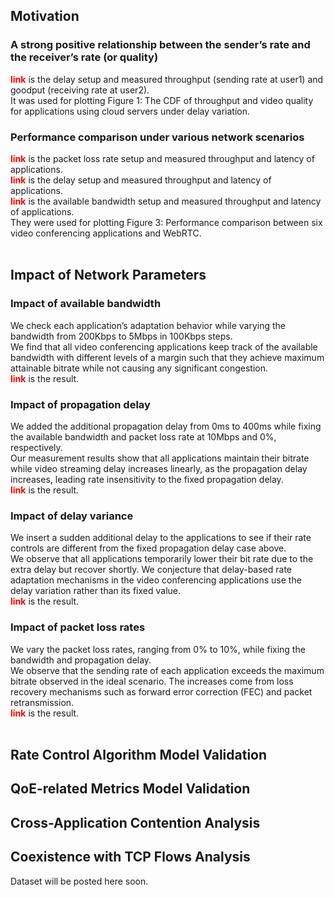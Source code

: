 ## Motivation
### A strong positive relationship between the sender’s rate and the receiver’s rate (or quality)
<b style='color:red'>link</b> is the delay setup and measured throughput (sending rate at user1) and goodput (receiving rate at user2). <br />
It was used for plotting Figure 1: The CDF of throughput and video quality for applications using cloud servers under delay variation.

### Performance comparison under various network scenarios 
<b style='color:red'>link</b> is the packet loss rate setup and measured throughput and latency of applications. <br />
<b style='color:red'>link</b> is the delay setup and measured throughput and latency of applications. <br />
<b style='color:red'>link</b> is the available bandwidth setup and measured throughput and latency of applications. <br />
They were used for plotting Figure 3: Performance comparison between six video conferencing applications and WebRTC. <br /><br />



## Impact of Network Parameters
### Impact of available bandwidth
We check each application’s adaptation behavior while varying the bandwidth from 200Kbps to 5Mbps in 100Kbps steps. <br />
We find that all video conferencing applications keep track of the available bandwidth with different levels of a margin such that they achieve maximum attainable bitrate while not causing any significant congestion. <br />
<b style='color:red'>link</b> is the result.

### Impact of propagation delay
We added the additional propagation delay from 0ms to 400ms while fixing the available bandwidth and packet loss rate at 10Mbps and 0%, respectively. <br />
Our measurement results show that all applications maintain their bitrate while video streaming delay increases linearly, as the propagation delay increases, leading rate insensitivity to the fixed propagation delay. <br />
<b style='color:red'>link</b> is the result.

### Impact of delay variance
We insert a sudden additional delay to the applications to see if their rate controls are different from the fixed propagation delay case above. <br />
We observe that all applications temporarily lower their bit rate due to the extra delay but recover shortly. We conjecture that delay-based rate adaptation mechanisms in the video conferencing applications use the delay variation rather than its fixed value. <br />
<b style='color:red'>link</b> is the result.

### Impact of packet loss rates
We vary the packet loss rates, ranging from 0% to 10%, while fixing the bandwidth and propagation delay. <br />
We observe that the sending rate of each application exceeds the maximum bitrate observed in the ideal scenario. The increases come from loss recovery mechanisms such as forward error correction (FEC) and packet retransmission. <br />
<b style='color:red'>link</b> is the result. <br /><br />



## Rate Control Algorithm Model Validation

## QoE-related Metrics Model Validation

## Cross-Application Contention Analysis

## Coexistence with TCP Flows Analysis


Dataset will be posted here soon.
